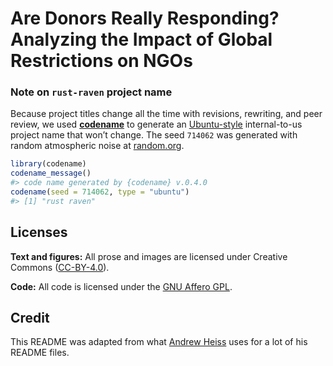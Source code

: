 
<!-- README.md is generated from README.Rmd. Please edit that file -->

# Are Donors Really Responding? Analyzing the Impact of Global Restrictions on NGOs

<!-- badges: start -->
<!-- badges: end -->

### Note on `rust-raven` project name

Because project titles change all the time with revisions, rewriting,
and peer review, we used [**codename**](http://svmiller.com/codename/)
to generate an
[Ubuntu-style](https://wiki.ubuntu.com/DevelopmentCodeNames)
internal-to-us project name that won’t change. The seed `714062` was
generated with random atmospheric noise at
[random.org](https://www.random.org/).

``` r
library(codename)
codename_message()
#> code name generated by {codename} v.0.4.0
codename(seed = 714062, type = "ubuntu")
#> [1] "rust raven"
```

## Licenses

**Text and figures:** All prose and images are licensed under Creative
Commons ([CC-BY-4.0](http://creativecommons.org/licenses/by/4.0/)).

**Code:** All code is licensed under the [GNU Affero GPL](LICENSE.md).

## Credit

This README was adapted from what [Andrew
Heiss](https://github.com/andrewheiss) uses for a lot of his README
files.
